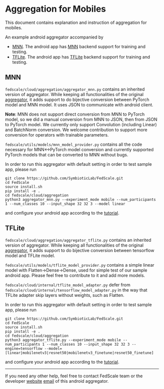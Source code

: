 # Aggregation for Mobiles

This document contains explanation and instruction of aggregation for mobiles.

An example android aggregator accompanied by 
- [MNN](https://github.com/SymbioticLab/FedScale/fedscale/edge/mnn/). The android app has [MNN](https://github.com/alibaba/MNN) backend support for training and testing.
- [TFLite](https://github.com/SymbioticLab/FedScale/fedscale/edge/tflite/). The android app has [TFLite](https://www.tensorflow.org/lite) backend support for training and testing.

## MNN

`fedscale/cloud/aggregation/aggregator_mnn.py` contains an inherited version of aggregator. While keeping all functionalities of the original [aggregator](https://github.com/SymbioticLab/FedScale/blob/master/fedscale/cloud/aggregation/aggregator.py), it adds support to do bijective conversion between PyTorch model and MNN model. It uses JSON to communicate with android client.

**Note**:
MNN does not support direct conversion from MNN to PyTorch model, so we did a manual conversion from MNN to JSON, then from JSON to PyTorch model. We currently only support Convolution (including Linear) and BatchNorm conversion. We welcome contribution to support more conversion for operators with trainable parameters.

`fedscale/utils/models/mnn_model_provider.py` contains all the code necessary for MNN<->PyTorch model conversion and currently supported PyTorch models that can be converted to MNN without bugs.

In order to run this aggregator with default setting in order to test sample app, please run
```
git clone https://github.com/SymbioticLab/FedScale.git
cd FedScale
source install.sh
pip install -e .
cd fedscale/cloud/aggregation
python3 aggregator_mnn.py --experiment_mode mobile --num_participants 1 --num_classes 10 --input_shape 32 32 3 --model linear
```
and configure your android app according to the [tutorial](https://github.com/SymbioticLab/FedScale/fedscale/edge/mnn/README.md).

## TFLite

`fedscale/cloud/aggregation/aggregator_tflite.py` contains an inherited version of aggregator. While keeping all functionalities of the original [aggregator](https://github.com/SymbioticLab/FedScale/blob/master/fedscale/cloud/aggregation/aggregator.py), it adds support to do bijective conversion between tensorflow model and TFLite model.

`fedscale/utils/models/tflite_model_provider.py` contains a simple linear model with Flatten->Dense->Dense, used for simple test of our sample android app. Please feel free to contribute to it and add more models.

`fedscale/cloud/internal/tflite_model_adapter.py` defer from `fedscale/cloud/internal/tensorflow_model_adapter.py` in the way that TFLite adapter skip layers without weights, such as Flatten.

In order to run this aggregator with default setting in order to test sample app, please run
```
git clone https://github.com/SymbioticLab/FedScale.git
cd FedScale
source install.sh
pip install -e .
cd fedscale/cloud/aggregation
python3 aggregator_tflite.py --experiment_mode mobile --num_participants 1 --num_classes 10 --input_shape 32 32 3 --engine=tensorflow --model=[linear|mobilenetv3|resnet50|mobilenetv3_finetune|resnet50_finetune]
```
and configure your android app according to the [tutorial](https://github.com/SymbioticLab/FedScale/fedscale/edge/tflite/README.md).

---
If you need any other help, feel free to contact FedScale team or the developer [website](https://continue-revolution.github.io) [email](mailto:continuerevolution@gmail.com) of this android aggregator.
